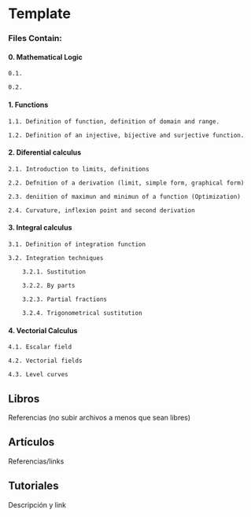 # Template

### Files Contain:

#### 0. Mathematical Logic
    
    0.1. 
    
    0.2. 

#### 1. Functions

    1.1. Definition of function, definition of domain and range.

    1.2. Definition of an injective, bijective and surjective function.

#### 2. Diferential calculus
    
    2.1. Introduction to limits, definitions
    
    2.2. Defnition of a derivation (limit, simple form, graphical form)
    
    2.3. deniition of maximun and minimun of a function (Optimization)
    
    2.4. Curvature, inflexion point and second derivation

#### 3. Integral calculus
    
    3.1. Definition of integration function
    
    3.2. Integration techniques
    
        3.2.1. Sustitution
        
        3.2.2. By parts
        
        3.2.3. Partial fractions
        
        3.2.4. Trigonometrical sustitution
        
#### 4. Vectorial Calculus
    
    4.1. Escalar field
    
    4.2. Vectorial fields
    
    4.3. Level curves
    
    

## Libros

Referencias (no subir archivos a menos que sean libres)

## Artículos

Referencias/links

## Tutoriales

Descripción y link
